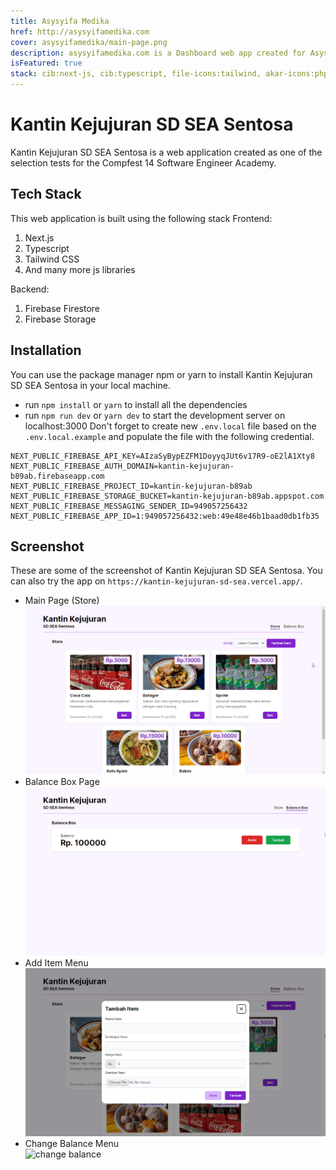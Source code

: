 ```yaml
---
title: Asysyifa Medika
href: http://asysyifamedika.com
cover: asysyifamedika/main-page.png
description: asysyifamedika.com is a Dashboard web app created for Asysyifa Medika Clinic to organize clinic workflow. This web app created using Next.js, Typescript, and Tailwind for frontend, and PHP, Laravel, and PostgreSQL for backend
isFeatured: true
stack: cib:next-js, cib:typescript, file-icons:tailwind, akar-icons:php-fill, cib:laravel
---
```


# Kantin Kejujuran SD SEA Sentosa

Kantin Kejujuran SD SEA Sentosa is a web application created as one of the selection tests for the Compfest 14 Software Engineer Academy.

## Tech Stack

This web application is built using the following stack
Frontend:

1. Next.js
2. Typescript
3. Tailwind CSS
4. And many more js libraries

Backend:

1. Firebase Firestore
2. Firebase Storage

## Installation

You can use the package manager npm or yarn to install Kantin Kejujuran SD SEA Sentosa in your local machine.

- run `npm install` or `yarn` to install all the dependencies
- run `npm run dev` or `yarn dev` to start the development server on localhost:3000
  Don't forget to create new `.env.local` file based on the `.env.local.example` and populate the file with the following credential.

```
NEXT_PUBLIC_FIREBASE_API_KEY=AIzaSyBypEZFM1DoyyqJUt6v17R9-oE2lA1Xty8
NEXT_PUBLIC_FIREBASE_AUTH_DOMAIN=kantin-kejujuran-b89ab.firebaseapp.com
NEXT_PUBLIC_FIREBASE_PROJECT_ID=kantin-kejujuran-b89ab
NEXT_PUBLIC_FIREBASE_STORAGE_BUCKET=kantin-kejujuran-b89ab.appspot.com
NEXT_PUBLIC_FIREBASE_MESSAGING_SENDER_ID=949057256432
NEXT_PUBLIC_FIREBASE_APP_ID=1:949057256432:web:49e48e46b1baad0db1fb35
```

## Screenshot

These are some of the screenshot of Kantin Kejujuran SD SEA Sentosa. You can also try the app on `https://kantin-kejujuran-sd-sea.vercel.app/`.

- Main Page (Store)
  <br>
  ![main page](/public/images/kantin-kejujuran/main-page.jpg 'Main Page')
- Balance Box Page
  <br>
  ![balance box](/public/images/kantin-kejujuran/balance-box-page.jpg 'Balance Box')
- Add Item Menu
  <br>
  ![add item](/public/images/kantin-kejujuran/add-item-menu.jpg 'Add Item Menu')
- Change Balance Menu
  <br>
  ![change balance](/public/kantin-kejujuran/images/change-balance-menu.jpg 'Change Balances')
